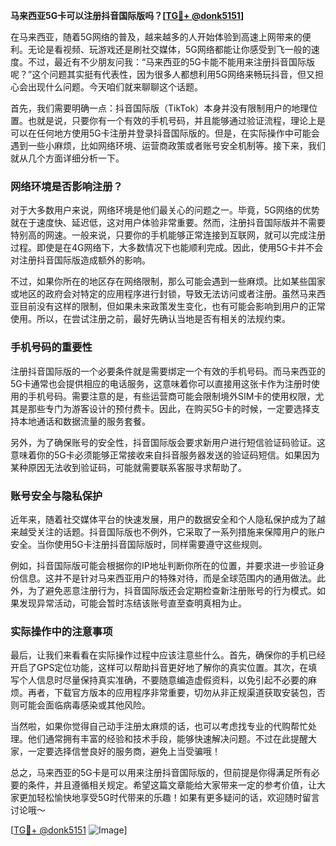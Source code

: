 **马来西亚5G卡可以注册抖音国际版吗？[[TG💪+ @donk5151](https://t.me/s/donk5151)]**

在马来西亚，随着5G网络的普及，越来越多的人开始体验到高速上网带来的便利。无论是看视频、玩游戏还是刷社交媒体，5G网络都能让你感受到飞一般的速度。不过，最近有不少朋友问我：“马来西亚的5G卡能不能用来注册抖音国际版呢？”这个问题其实挺有代表性，因为很多人都想利用5G网络来畅玩抖音，但又担心会出现什么问题。今天咱们就来聊聊这个话题。

首先，我们需要明确一点：抖音国际版（TikTok）本身并没有限制用户的地理位置。也就是说，只要你有一个有效的手机号码，并且能够通过验证流程，理论上是可以在任何地方使用5G卡注册并登录抖音国际版的。但是，在实际操作中可能会遇到一些小麻烦，比如网络环境、运营商政策或者账号安全机制等。接下来，我们就从几个方面详细分析一下。

### 网络环境是否影响注册？

对于大多数用户来说，网络环境是他们最关心的问题之一。毕竟，5G网络的优势就在于速度快、延迟低，这对用户体验非常重要。然而，注册抖音国际版并不需要特别高的网速。一般来说，只要你的手机能够正常连接到互联网，就可以完成注册过程。即使是在4G网络下，大多数情况下也能顺利完成。因此，使用5G卡并不会对注册抖音国际版造成额外的影响。

不过，如果你所在的地区存在网络限制，那么可能会遇到一些麻烦。比如某些国家或地区的政府会对特定的应用程序进行封锁，导致无法访问或者注册。虽然马来西亚目前没有这样的限制，但如果未来政策发生变化，也有可能会影响到用户的正常使用。所以，在尝试注册之前，最好先确认当地是否有相关的法规约束。

### 手机号码的重要性

注册抖音国际版的一个必要条件就是需要绑定一个有效的手机号码。而马来西亚的5G卡通常也会提供相应的电话服务，这意味着你可以直接用这张卡作为注册时使用的手机号码。需要注意的是，有些运营商可能会限制境外SIM卡的使用权限，尤其是那些专门为游客设计的预付费卡。因此，在购买5G卡的时候，一定要选择支持本地通话和数据流量的服务套餐。

另外，为了确保账号的安全性，抖音国际版会要求新用户进行短信验证码验证。这意味着你的5G卡必须能够正常接收来自抖音服务器发送的验证码短信。如果因为某种原因无法收到验证码，可能就需要联系客服寻求帮助了。

### 账号安全与隐私保护

近年来，随着社交媒体平台的快速发展，用户的数据安全和个人隐私保护成为了越来越受关注的话题。抖音国际版也不例外，它采取了一系列措施来保障用户的账户安全。当你使用5G卡注册抖音国际版时，同样需要遵守这些规则。

例如，抖音国际版可能会根据你的IP地址判断你所在的位置，并要求进一步验证身份信息。这并不是针对马来西亚用户的特殊对待，而是全球范围内的通用做法。此外，为了避免恶意注册行为，抖音国际版还会定期检查新注册账号的行为模式。如果发现异常活动，可能会暂时冻结该账号直至查明真相为止。

### 实际操作中的注意事项

最后，让我们来看看在实际操作过程中应该注意些什么。首先，确保你的手机已经开启了GPS定位功能，这样可以帮助抖音更好地了解你的真实位置。其次，在填写个人信息时尽量保持真实准确，不要随意编造虚假资料，以免引起不必要的麻烦。再者，下载官方版本的应用程序非常重要，切勿从非正规渠道获取安装包，否则可能会面临病毒感染或其他风险。

当然啦，如果你觉得自己动手注册太麻烦的话，也可以考虑找专业的代购帮忙处理。他们通常拥有丰富的经验和技术手段，能够快速解决问题。不过在此提醒大家，一定要选择信誉良好的服务商，避免上当受骗哦！

总之，马来西亚的5G卡是可以用来注册抖音国际版的，但前提是你得满足所有必要的条件，并且遵循相关规定。希望这篇文章能给大家带来一定的参考价值，让大家更加轻松愉快地享受5G时代带来的乐趣！如果有更多疑问的话，欢迎随时留言讨论哦～

[[TG💪+ @donk5151](https://t.me/s/donk5151) ![Image](https://i.postimg.cc/rwNCRYN7/Snipaste-2025-04-30-17-27-05.png)]